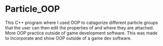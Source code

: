 # Particle_OOP

This C++ program where I used OOP to catagorize different particle groups that the user can then edit the properties of and where they are attached.
More OOP practice outside of game development software. This was made to incorporate and show OOP outside of a game dev software. 
